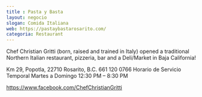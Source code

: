 ```yaml
---
title : Pasta y Basta
layout: negocio
slogan: Comida Italiana
web: https://pastaybastarosarito.com/
categoria: Restaurant
---
```


Chef Christian Gritti (born, raised and trained in Italy) 
opened a traditional Northern Italian restaurant, pizzeria, bar and a Deli/Market in Baja California!

Km 29, Popotla, 22710 Rosarito, B.C.
661 120 0766
Horario de Servicio Temporal 
Martes a Domingo 
12:30 PM – 8:30 PM

https://www.facebook.com/ChefChristianGritti
